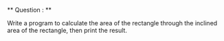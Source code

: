 ** Question : **

Write a program to calculate the area of the rectangle through the inclined area of the rectangle, then print the result.